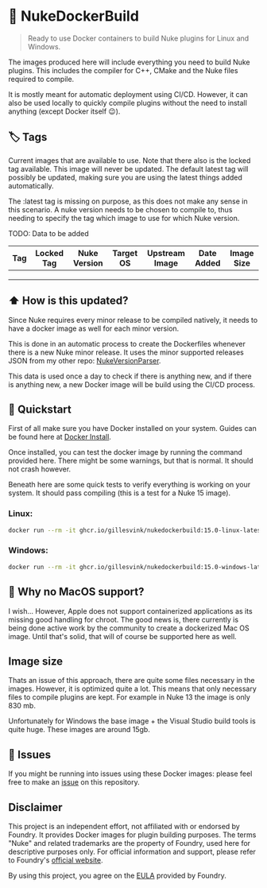 # 🐬 NukeDockerBuild 
> Ready to use Docker containers to build Nuke plugins for Linux and Windows.


The images produced here will include everything you need to build Nuke plugins. This includes the compiler for C++, CMake and the Nuke files required to compile.

It is mostly meant for automatic deployment using CI/CD. However, it can also be used locally to quickly compile plugins without the need to install anything (except Docker itself 😉).

## 🏷 Tags
Current images that are available to use. Note that there also is the locked tag available. This image will never be updated. The default latest tag will possibly be updated, making sure you are using the latest things added automatically.

The :latest tag is missing on purpose, as this does not make any sense in this scenario. A nuke version needs to be chosen to compile to, thus needing to specify the tag which image to use for which Nuke version.

TODO: Data to be added

| Tag | Locked Tag | Nuke Version | Target OS | Upstream Image | Date Added | Image Size
|-----|------------|--------------|------------------|-------|------|-------|
|     |            |              |                  |       |      |
|     |            |              |                  |       |      |
|     |            |              |                  |       |      |


## ⬆️ How is this updated? 
Since Nuke requires every minor release to be compiled natively, it needs to have a docker image as well for each minor version.

This is done in an automatic process to create the Dockerfiles whenever there is a new Nuke minor release. It uses the minor supported releases JSON from my other repo: [NukeVersionParser](https://github.com/gillesvink/NukeVersionParser).

This data is used once a day to check if there is anything new, and if there is anything new, a new Docker image will be build using the CI/CD process.

## 📝 Quickstart 
First of all make sure you have Docker installed on your system. Guides can be found here at [Docker Install](https://docs.docker.com/engine/install/).

Once installed, you can test the docker image by running the command provided here. There might be some warnings, but that is normal. It should not crash however.

Beneath here are some quick tests to verify everything is working on your system. It should pass compiling (this is a test for a Nuke 15 image). 

### Linux:
```bash
docker run --rm -it ghcr.io/gillesvink/nukedockerbuild:15.0-linux-latest bash -c "cd /nuke_tests && cmake . -B build && cmake --build build"
```
### Windows:
```bash
docker run --rm -it ghcr.io/gillesvink/nukedockerbuild:15.0-windows-latest Powershell -Command "cd C:\nuke_tests && cmake . -B build && cmake --build build"
```


## 🍎 Why no MacOS support? 
I wish... However, Apple does not support containerized applications as its missing good handling for chroot. The good news is, there currently is being done active work by the community to create a dockerized Mac OS image. Until that's solid, that will of course be supported here as well.

## Image size
Thats an issue of this approach, there are quite some files necessary in the images. However, it is optimized quite a lot. This means that only necessary files to compile plugins are kept. For example in Nuke 13 the image is only 830 mb.

Unfortunately for Windows the base image + the Visual Studio build tools is quite huge. These images are around 15gb.


## 🔨 Issues 
If you might be running into issues using these Docker images: please feel free to make an [issue](https://github.com/gillesvink/NukeVersionParser/issues) on this repository.

## Disclaimer
This project is an independent effort, not affiliated with or endorsed by Foundry. 
It provides Docker images for plugin building purposes. 
The terms "Nuke" and related trademarks are the property of Foundry, 
used here for descriptive purposes only. For official information and support, 
please refer to Foundry's [official website](https://www.foundry.com/).

By using this project, you agree on the [EULA](https://www.foundry.com/eula) provided by Foundry.
